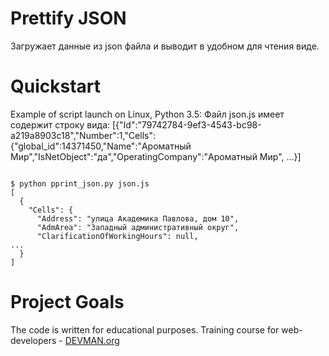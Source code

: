 # Prettify JSON

Загружает данные из json файла и выводит в удобном для чтения виде.

# Quickstart

Example of script launch on Linux, Python 3.5:
Файл json.js имеет содержит строку вида:
[{"Id":"79742784-9ef3-4543-bc98-a219a8903c18","Number":1,"Cells":{"global_id":14371450,"Name":"Ароматный Мир","IsNetObject":"да","OperatingCompany":"Ароматный Мир", ...}]

```#!bash

$ python pprint_json.py json.js
[
  {
    "Cells": {
      "Address": "улица Академика Павлова, дом 10",
      "AdmArea": "Западный административный округ",
      "ClarificationOfWorkingHours": null,
...
  }
]
```

# Project Goals

The code is written for educational purposes. Training course for web-developers - [DEVMAN.org](https://devman.org)
